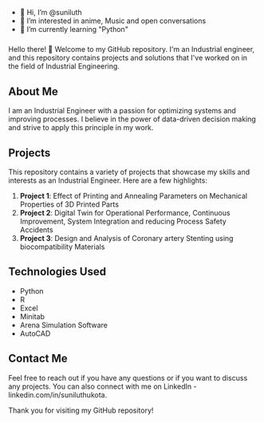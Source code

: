 - 👋 Hi, I’m @suniluth
- 👀 I’m interested in anime, Music and open conversations
- 🌱 I’m currently learning "Python"


#####

Hello there! 👋 Welcome to my GitHub repository. I'm an Industrial engineer, and this repository contains projects and solutions that I've worked on in the field of Industrial Engineering.

## About Me

I am an Industrial Engineer with a passion for optimizing systems and improving processes. I believe in the power of data-driven decision making and strive to apply this principle in my work.

## Projects

This repository contains a variety of projects that showcase my skills and interests as an Industrial Engineer. Here are a few highlights:

1. **Project 1**: Effect of Printing and Annealing Parameters on Mechanical Properties of 3D Printed Parts
2. **Project 2**: Digital Twin for Operational Performance, Continuous Improvement, System Integration and reducing Process Safety Accidents
3. **Project 3**: Design and Analysis of Coronary artery Stenting using biocompatibility Materials


## Technologies Used

- Python
- R
- Excel
- Minitab
- Arena Simulation Software
- AutoCAD

## Contact Me

Feel free to reach out if you have any questions or if you want to discuss any projects. You can also connect with me on LinkedIn - linkedin.com/in/suniluthukota.

Thank you for visiting my GitHub repository!

<!---
suniluth/suniluth is a ✨ special ✨ repository because its `README.md` (this file) appears on your GitHub profile.
You can click the Preview link to take a look at your changes.
--->
